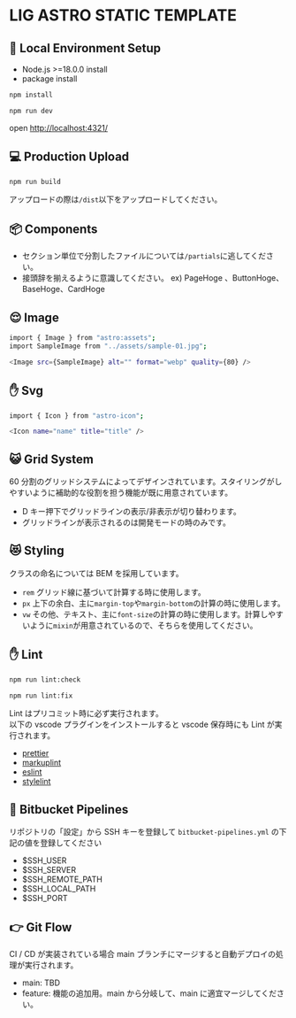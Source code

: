 # LIG ASTRO STATIC TEMPLATE

## 🐶 Local Environment Setup

- Node.js >=18.0.0 install
- package install

```bash
npm install
```

```bash
npm run dev
```

open <http://localhost:4321/>

## 💻 Production Upload

```bash
npm run build
```

アップロードの際は`/dist`以下をアップロードしてください。

## 📦 Components

- セクション単位で分割したファイルについては`/partials`に逃してください。
- 接頭辞を揃えるように意識してください。 ex) PageHoge 、ButtonHoge、 BaseHoge、CardHoge

## 😌 Image

```bash
import { Image } from "astro:assets";
import SampleImage from "../assets/sample-01.jpg";

<Image src={SampleImage} alt="" format="webp" quality={80} />
```

## ✋ Svg

```bash
import { Icon } from "astro-icon";

<Icon name="name" title="title" />
```

## 😺 Grid System

60 分割のグリッドシステムによってデザインされています。スタイリングがしやすいように補助的な役割を担う機能が既に用意されています。

- D キー押下でグリッドラインの表示/非表示が切り替わります。
- グリッドラインが表示されるのは開発モードの時のみです。

## 😻 Styling

クラスの命名については BEM を採用しています。

- `rem` グリッド線に基づいて計算する時に使用します。
- `px` 上下の余白、主に`margin-top`や`margin-bottom`の計算の時に使用します。
- `vw` その他、テキスト、主に`font-size`の計算の時に使用します。計算しやすいように`mixin`が用意されているので、そちらを使用してください。

## ✋ Lint

```bash
npm run lint:check
```

```bash
npm run lint:fix
```

Lint はプリコミット時に必ず実行されます。<br>
以下の vscode プラグインをインストールすると vscode 保存時にも Lint が実行されます。

- [prettier](https://marketplace.visualstudio.com/items?itemName=esbenp.prettier-vscode)
- [markuplint](https://marketplace.visualstudio.com/items?itemName=yusukehirao.vscode-markuplint)
- [eslint](https://marketplace.visualstudio.com/items?itemName=dbaeumer.vscode-eslint)
- [stylelint](https://marketplace.visualstudio.com/items?itemName=stylelint.vscode-stylelint)

## 🚗 Bitbucket Pipelines

リポジトリの「設定」から SSH キーを登録して `bitbucket-pipelines.yml` の下記の値を登録してください

- $SSH_USER
- $SSH_SERVER
- $SSH_REMOTE_PATH
- $SSH_LOCAL_PATH
- $SSH_PORT

## 👉 Git Flow

CI / CD が実装されている場合 main ブランチにマージすると自動デプロイの処理が実行されます。

- main: TBD
- feature: 機能の追加用。main から分岐して、main に適宜マージしてください。
